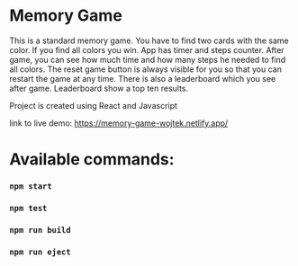 # Memory Game

This is a standard memory game. You have to find two cards with the same color. If you find all colors you win. App has timer and steps counter. After game, you can see how much time and how many steps he needed to find all colors. The reset game button is always visible for you so that you can restart the game at any time. There is also a leaderboard which you see after game. Leaderboard show a top ten results.

Project is created using React and Javascript

link to live demo:
https://memory-game-wojtek.netlify.app/

# Available commands:
### `npm start`
### `npm test`
### `npm run build`
### `npm run eject`
